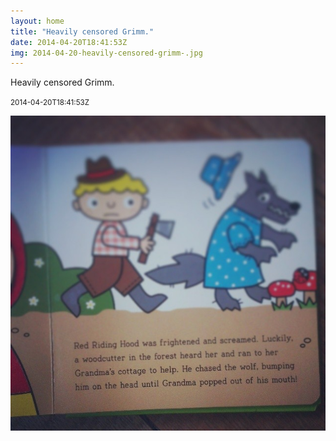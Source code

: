 ```yaml
---
layout: home
title: "Heavily censored Grimm."
date: 2014-04-20T18:41:53Z
img: 2014-04-20-heavily-censored-grimm-.jpg
---
```


Heavily censored Grimm.

<small>2014-04-20T18:41:53Z</small>

![Heavily censored Grimm.](2014-04-20-heavily-censored-grimm-.jpg)
